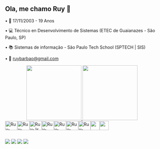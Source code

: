 ## Ola, me chamo Ruy 👋

• 📅 17/11/2003 - 19 Anos

• 💻 Técnico en Desenvolvimento de Sistemas (ETEC de Guaianazes - São Paulo, SP)

• 📚 Sistemas de informação - São Paulo Tech School (SPTECH | SIS)

• 📧 ruybarbao@gmail.com

<div align="center">
  <a href="https://github.com/RuyBarbosa22">
  <img height="180em" src="https://github-readme-stats.vercel.app/api?username=ruybarbosa22&show_icons=true&theme=radical&include_all_commits=true&count_private=true"/>
  <img height="180em" src="https://github-readme-stats.vercel.app/api/top-langs/?username=ruybarbosa22&layout=compact&langs_count=7&theme=radical"/>
</div>


<div style="display: flex"><br>
   <img align="center" alt="Ruy-HTML" height="30" width="40" src="https://cdn.jsdelivr.net/gh/devicons/devicon/icons/html5/html5-original.svg">
   <img align="center" alt="Ruy-CSS" height="30" width="40" src="https://cdn.jsdelivr.net/gh/devicons/devicon/icons/css3/css3-original.svg">
   <img align="center" alt="Ruy-Js" height="30" width="40" src="https://cdn.jsdelivr.net/gh/devicons/devicon/icons/javascript/javascript-original.svg">
   <img align="center" alt="Ruy-Kotlin" height="30" width="40" src="https://cdn.jsdelivr.net/gh/devicons/devicon/icons/kotlin/kotlin-original.svg">
   <img align="center" alt="Ruy-MySql" height="30" width="40" src="https://cdn.jsdelivr.net/gh/devicons/devicon/icons/mysql/mysql-original-wordmark.svg">
   <img align="center" alt="Ruy-Python" height="30" width="40" src="https://cdn.jsdelivr.net/gh/devicons/devicon/icons/python/python-original.svg">
   <img align="center" alt="Ruy-Php" height="30" width="40" src="https://cdn.jsdelivr.net/gh/devicons/devicon/icons/php/php-original.svg">
   <img align="center" alt"Ruy-NodeJs" height="30" width"40" src="https://cdn.jsdelivr.net/gh/devicons/devicon/icons/nodejs/nodejs-original.svg" />
   <img align="center" alt"Ruy-Docker" height="30" width"40" src="https://cdn.jsdelivr.net/gh/devicons/devicon/icons/docker/docker-plain-wordmark.svg" />
</div>
  
  ##
  
  <div> 
  <a href="mailto:ruybarbao@gmail.com" target="_blank"><img src="https://img.shields.io/badge/Gmail-D14836?style=for-the-badge&logo=gmail&logoColor=white" target="_blank"></a>
  <a href="https://www.instagram.com/ysd.ruyy/" target="_blank"><img src="https://img.shields.io/badge/-Instagram-%23E4405F?style=for-the-badge&logo=instagram&logoColor=white" target="_blank"></a>
 	<a href="https://discord.gg/48kenqrRVK" target="_blank"><img src="https://img.shields.io/badge/Discord-7289DA?style=for-the-badge&logo=discord&logoColor=white" target="_blank"></a>
  <a href="https://www.linkedin.com/in/ruy-barbosa-231aa1239/" target="_blank"><img src="https://img.shields.io/badge/-LinkedIn-%230077B5?style=for-the-badge&logo=linkedin&logoColor=white" target="_blank"></a> 
  <div/>
